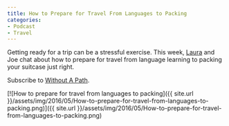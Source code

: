 ```yaml
---
title: How to Prepare for Travel From Languages to Packing
categories:
- Podcast
- Travel
---
```


Getting ready for a trip can be a stressful exercise. This week, [Laura](http://farflungtravels.com/) and Joe chat about how to prepare for travel from language learning to packing your suitcase just right.

Subscribe to [Without A Path](https://itunes.apple.com/us/podcast/without-a-path/id1037475413?l=es&mt=2).<!-- more -->

[![How to prepare for travel from languages to packing]({{ site.url }}/assets/img/2016/05/How-to-prepare-for-travel-from-languages-to-packing.png)]({{ site.url }}/assets/img/2016/05/How-to-prepare-for-travel-from-languages-to-packing.png)
